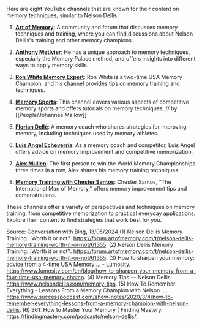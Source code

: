 Here are eight YouTube channels that are known for their content on memory techniques, similar to Nelson Dellis:

1. **[Art of Memory](^1^)**: A community and forum that discusses memory techniques and training, where you can find discussions about Nelson Dellis's training and other memory champions.

2. **[Anthony Metivier](^1^)**: He has a unique approach to memory techniques, especially the Memory Palace method, and offers insights into different ways to apply memory skills.

3. **[Ron White Memory Expert](https://www.youtube.com/user/BrainAthlete)**: Ron White is a two-time USA Memory Champion, and his channel provides tips on memory training and techniques.

4. **[Memory Sports](https://www.youtube.com/channel/UC2vphj7W8brr3MqP6PYaQgw)**: This channel covers various aspects of competitive memory sports and offers tutorials on memory techniques. // by [[People/Johannes Mallow]]

5. **[Florian Dellé](https://www.youtube.com/user/GMMemory)**: A memory coach who shares strategies for improving memory, including techniques used by memory athletes.

6. **[Luis Angel Echeverria](https://www.youtube.com/user/AEMind)**: As a memory coach and competitor, Luis Angel offers advice on memory improvement and competitive memorization.

7. **[Alex Mullen](https://www.youtube.com/channel/UCpn9z9Gikr0GDgFj4Cq4cJw)**: The first person to win the World Memory Championships three times in a row, Alex shares his memory training techniques.

8. **[Memory Training with Chester Santos](https://www.youtube.com/user/TheMemoryExpert)**: Chester Santos, "The International Man of Memory," offers memory improvement tips and demonstrations.

These channels offer a variety of perspectives and techniques on memory training, from competitive memorization to practical everyday applications. Explore their content to find strategies that work best for you.

Source: Conversation with Bing, 13/05/2024
(1) Nelson Dellis Memory Training...Worth it or not?. https://forum.artofmemory.com/t/nelson-dellis-memory-training-worth-it-or-not/61355.
(2) Nelson Dellis Memory Training...Worth it or not?. https://forum.artofmemory.com/t/nelson-dellis-memory-training-worth-it-or-not/61355.
(3) How to sharpen your memory: advice from a 4-time USA Memory ... - Lumosity. https://www.lumosity.com/en/blog/how-to-sharpen-your-memory-from-a-four-time-usa-memory-champ.
(4) Memory Tips — Nelson Dellis. https://www.nelsondellis.com/memory-tips.
(5) How To Remember Everything - Lessons From a Memory Champion with Nelson .... https://www.successpodcast.com/show-notes/2020/3/4/how-to-remember-everything-lessons-from-a-memory-champion-with-nelson-dellis.
(6) 361: How to Master Your Memory | Finding Mastery. https://findingmastery.com/podcasts/nelson-dellis/.